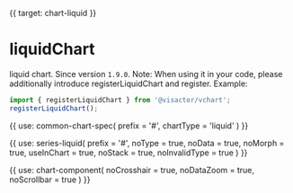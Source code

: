 {{ target: chart-liquid }}

# liquidChart

liquid chart.
Since version `1.9.0`.
Note: When using it in your code, please additionally introduce registerLiquidChart and register.
Example:
```ts
import { registerLiquidChart } from '@visactor/vchart';
registerLiquidChart();
```

{{ use: common-chart-spec(
    prefix = '#',
    chartType = 'liquid'
) }}

{{ use: series-liquid(
  prefix = '#',
  noType = true,
  noData = true,
  noMorph = true,
  useInChart = true,
  noStack = true,
  noInvalidType = true
) }}

{{ use: chart-component(
  noCrosshair = true,
  noDataZoom = true,
  noScrollbar = true
) }}
